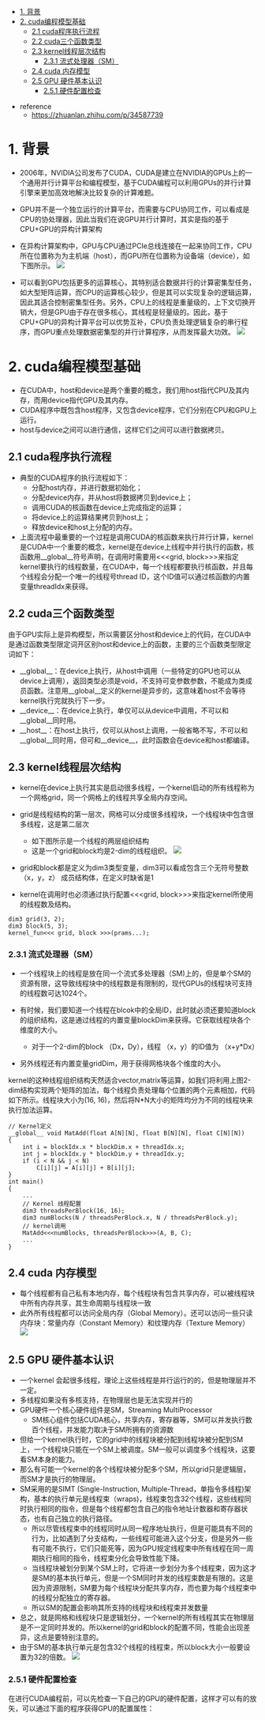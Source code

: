 <!-- TOC -->

- [1. 背景](#1-背景)
- [2. cuda编程模型基础](#2-cuda编程模型基础)
    - [2.1 cuda程序执行流程](#21-cuda程序执行流程)
    - [2.2 cuda三个函数类型](#22-cuda三个函数类型)
    - [2.3 kernel线程层次结构](#23-kernel线程层次结构)
        - [2.3.1 流式处理器（SM）](#231-流式处理器sm)
    - [2.4 cuda 内存模型](#24-cuda-内存模型)
    - [2.5 GPU 硬件基本认识](#25-gpu-硬件基本认识)
        - [2.5.1 硬件配置检查](#251-硬件配置检查)

<!-- /TOC -->
* reference
    * https://zhuanlan.zhihu.com/p/34587739
# 1. 背景
* 2006年，NVIDIA公司发布了CUDA，CUDA是建立在NVIDIA的GPUs上的一个通用并行计算平台和编程模型，基于CUDA编程可以利用GPUs的并行计算引擎来更加高效地解决比较复杂的计算难题。

* GPU并不是一个独立运行的计算平台，而需要与CPU协同工作，可以看成是CPU的协处理器，因此当我们在说GPU并行计算时，其实是指的基于CPU+GPU的异构计算架构

* 在异构计算架构中，GPU与CPU通过PCIe总线连接在一起来协同工作，CPU所在位置称为为主机端（host），而GPU所在位置称为设备端（device），如下图所示。
![](./images/2019-12-09-14-40-23.png)

* 可以看到GPU包括更多的运算核心，其特别适合数据并行的计算密集型任务，如大型矩阵运算，而CPU的运算核心较少，但是其可以实现复杂的逻辑运算，因此其适合控制密集型任务。另外，CPU上的线程是重量级的，上下文切换开销大，但是GPU由于存在很多核心，其线程是轻量级的。因此，基于CPU+GPU的异构计算平台可以优势互补，CPU负责处理逻辑复杂的串行程序，而GPU重点处理数据密集型的并行计算程序，从而发挥最大功效。
![](./images/2019-12-09-14-42-16.png)


# 2. cuda编程模型基础
* 在CUDA中，host和device是两个重要的概念，我们用host指代CPU及其内存，而用device指代GPU及其内存。
* CUDA程序中既包含host程序，又包含device程序，它们分别在CPU和GPU上运行。
* host与device之间可以进行通信，这样它们之间可以进行数据拷贝。
## 2.1 cuda程序执行流程
* 典型的CUDA程序的执行流程如下：
    * 分配host内存，并进行数据初始化；
    * 分配device内存，并从host将数据拷贝到device上；
    * 调用CUDA的核函数在device上完成指定的运算；
    * 将device上的运算结果拷贝到host上；
    * 释放device和host上分配的内存。
* 上面流程中最重要的一个过程是调用CUDA的核函数来执行并行计算，kernel是CUDA中一个重要的概念，kernel是在device上线程中并行执行的函数，核函数用__global__符号声明，在调用时需要用<<<grid, block>>>来指定kernel要执行的线程数量，在CUDA中，每一个线程都要执行核函数，并且每个线程会分配一个唯一的线程号thread ID，这个ID值可以通过核函数的内置变量threadIdx来获得。

## 2.2 cuda三个函数类型
由于GPU实际上是异构模型，所以需要区分host和device上的代码，在CUDA中是通过函数类型限定词开区别host和device上的函数，主要的三个函数类型限定词如下：
* \_\_global\_\_：在device上执行，从host中调用（一些特定的GPU也可以从device上调用），返回类型必须是void，不支持可变参数参数，不能成为类成员函数。注意用__global__定义的kernel是异步的，这意味着host不会等待kernel执行完就执行下一步。
* \_\_device\_\_：在device上执行，单仅可以从device中调用，不可以和__global__同时用。
* \_\_host\_\_：在host上执行，仅可以从host上调用，一般省略不写，不可以和__global__同时用，但可和__device__，此时函数会在device和host都编译。


## 2.3 kernel线程层次结构
* kernel在device上执行其实是启动很多线程，一个kernel启动的所有线程称为一个网格grid，同一个网格上的线程共享全局内存空间。

* grid是线程结构的第一层次，网格可以分成很多线程块，一个线程块中包含很多线程，这是第二层次
    * 如下图所示是一个线程的两层组织结构
    * 这是一个grid和block均是2-dim的线程组织。
    ![](./images/2019-12-09-15-21-52.png)

* grid和block都是定义为dim3类型变量，dim3可以看成包含三个无符号整数（x，y，z）  成员结构体，在定义时缺省是1

* kernel在调用时也必须通过执行配置<<<grid, block>>>来指定kernel所使用的线程数及结构。
```
dim3 grid(3, 2);
dim3 block(5, 3);
kernel_fun<<< grid, block >>>(prams...);
```

### 2.3.1 流式处理器（SM）
* 一个线程块上的线程是放在同一个流式多处理器（SM)上的，但是单个SM的资源有限，这导致线程块中的线程数是有限制的，现代GPUs的线程块可支持的线程数可达1024个。

* 有时候，我们要知道一个线程在blcok中的全局ID，此时就必须还要知道block的组织结构，这是通过线程的内置变量blockDim来获得。它获取线程块各个维度的大小。
    * 对于一个2-dim的block （Dx，Dy），线程 （x，y）的ID值为 （x+y*Dx）
* 另外线程还有内置变量gridDim，用于获得网格块各个维度的大小。

kernel的这种线程组织结构天然适合vector,matrix等运算，如我们将利用上图2-dim结构实现两个矩阵的加法，每个线程负责处理每个位置的两个元素相加，代码如下所示。线程块大小为(16, 16)，然后将N*N大小的矩阵均分为不同的线程块来执行加法运算。
```
// Kernel定义
__global__ void MatAdd(float A[N][N], float B[N][N], float C[N][N]) 
{ 
    int i = blockIdx.x * blockDim.x + threadIdx.x; 
    int j = blockIdx.y * blockDim.y + threadIdx.y; 
    if (i < N && j < N) 
        C[i][j] = A[i][j] + B[i][j]; 
}
int main() 
{ 
    ...
    // Kernel 线程配置
    dim3 threadsPerBlock(16, 16); 
    dim3 numBlocks(N / threadsPerBlock.x, N / threadsPerBlock.y);
    // kernel调用
    MatAdd<<<numBlocks, threadsPerBlock>>>(A, B, C); 
    ...
}
```

## 2.4 cuda 内存模型
* 每个线程都有自己私有本地内存，每个线程块有包含共享内存，可以被线程块中所有内存共享，其生命周期与线程块一致
* 此外所有线程都可以访问全局内存（Global Memory）。还可以访问一些只读内存块：常量内存（Constant Memory）和纹理内存（Texture Memory）
![](./images/2019-12-09-15-58-52.png)


## 2.5 GPU 硬件基本认识
* 一个kernel 会起很多线程，理论上这些线程是并行运行的的，但是物理层并不一定。
* 多线程如果没有多核支持，在物理层也是无法实现并行的
* GPU硬件一个核心硬件组件是SM，Streaming MultiProcessor
    * SM核心组件包括CUDA核心，共享内存，寄存器等，SM可以并发执行数百个线程，并发能力取决于SM所拥有的资源数
* 但给一个kernel执行时，它的grid中的线程块被分配到线程块被分配到SM上，一个线程块只能在一个SM上被调度。SM一般可以调度多个线程块，这要看SM本身的能力。
* 那么有可能一个kernel的各个线程块被分配多个SM，所以grid只是逻辑层，而SM才是执行的物理层。
* SM采用的是SIMT (Single-Instruction, Multiple-Thread，单指令多线程)架构，基本的执行单元是线程束（wraps)，线程束包含32个线程，这些线程同时执行相同的指令，但是每个线程都包含自己的指令地址计数器和寄存器状态，也有自己独立的执行路径。
    * 所以尽管线程束中的线程同时从同一程序地址执行，但是可能具有不同的行为，比如遇到了分支结构，一些线程可能进入这个分支，但是另外一些有可能不执行，它们只能死等，因为GPU规定线程束中所有线程在同一周期执行相同的指令，线程束分化会导致性能下降。
    * 当线程块被划分到某个SM上时，它将进一步划分为多个线程束，因为这才是SM的基本执行单元，但是一个SM同时并发的线程束数是有限的。这是因为资源限制，SM要为每个线程块分配共享内存，而也要为每个线程束中的线程分配独立的寄存器。
    * 所以SM的配置会影响其所支持的线程块和线程束并发数量
* 总之，就是网格和线程块只是逻辑划分，一个kernel的所有线程其实在物理层是不一定同时并发的。所以kernel的grid和block的配置不同，性能会出现差异，这点是要特别注意的。
* 由于SM的基本执行单元是包含32个线程的线程束，所以block大小一般要设置为32的倍数。
![](./images/2019-12-09-16-17-19.png)


### 2.5.1 硬件配置检查
在进行CUDA编程前，可以先检查一下自己的GPU的硬件配置，这样才可以有的放矢，可以通过下面的程序获得GPU的配置属性：

